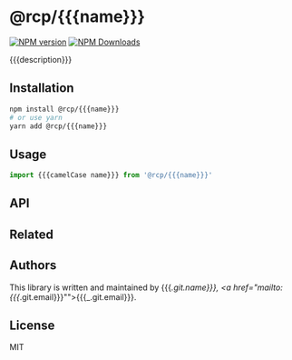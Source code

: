 # @rcp/{{{name}}}

[![NPM version](https://img.shields.io/npm/v/@rcp/{{{name}}}.svg?style=flat-square)](https://www.npmjs.com/package/@rcp/{{{name}}})
[![NPM Downloads](https://img.shields.io/npm/dm/@rcp/{{{name}}}.svg?style=flat-square&maxAge=43200)](https://www.npmjs.com/package/@rcp/{{{name}}})

{{{description}}}

## Installation

```bash
npm install @rcp/{{{name}}}
# or use yarn
yarn add @rcp/{{{name}}}
```

## Usage

```javascript
import {{{camelCase name}}} from '@rcp/{{{name}}}'
```

## API



## Related

## Authors

This library is written and maintained by {{{_.git.name}}}, <a href="mailto:{{{_.git.email}}}"">{{{_.git.email}}}</a>.

## License

MIT

